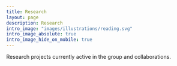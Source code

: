 ```yaml
---
title: Research
layout: page
description: Research
intro_image: "images/illustrations/reading.svg"
intro_image_absolute: true
intro_image_hide_on_mobile: true
---
```


Research projects currently active in the group and collaborations.
